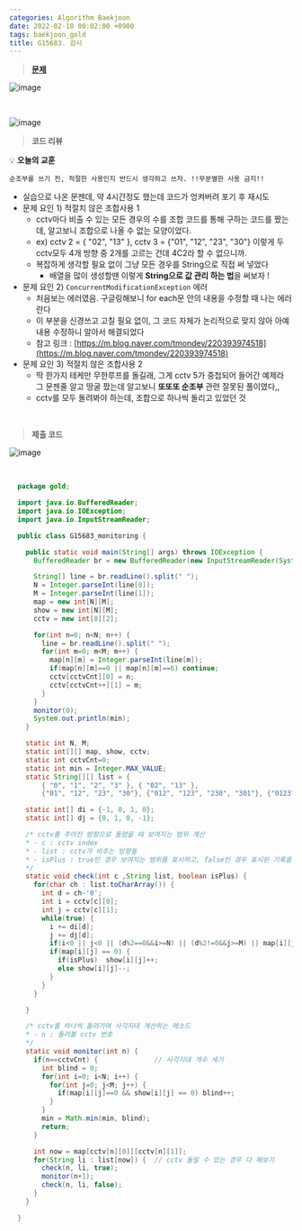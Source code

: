 ```yaml
---
categories: Algorithm Baekjoon
date: 2022-02-18 00:02:00 +0900
tags: baekjoon_gold
title: G15683. 감시
---
```


> **[문제](https://www.acmicpc.net/problem/15683)**

![image](https://user-images.githubusercontent.com/80896077/174560420-fc5385ce-7e12-4ff0-947e-b8807e16ec76.png)

<br>

![image](https://user-images.githubusercontent.com/80896077/174560459-8fba720f-b898-4fcb-a787-c1296d3be9c8.png)

> **코드 리뷰**

💡 **오늘의 교훈**

    순조부를 쓰기 전, 적절한 사용인지 반드시 생각하고 쓰자. !!무분별한 사용 금지!!

- 실습으로 나온 문젠데, 약 4시간정도 했는데 코드가 엉켜버려 포기 후 재시도
- 문제 요인 1) 적절치 않은 조합사용 1
  - cctv마다 비출 수 있는 모든 경우의 수를 조합 코드를 통해 구하는 코드를 짰는데, 알고보니 조합으로 나올 수 없는 모양이었다.
  - ex) cctv 2 = { "02", "13" }, cctv 3 = {"01", "12", "23", "30"}
    이렇게 두 cctv모두 4개 방향 중 2개를 고르는 건데 4C2라 할 수 없으니까.
  - 복잡하게 생각할 필요 없이 그냥 모든 경우를 String으로 직접 써 넣었다
    - 배열을 많이 생성할땐 이렇게 **String으로 값 관리 하는 법**을 써보자 !
- 문제 요인 2) `ConcurrentModificationException` 에러
  - 처음보는 에러였음. 구글링해보니 for each문 안의 내용을 수정할 때 나는 에러란다
  - 이 부분을 신경쓰고 고칠 필요 없이, 그 코드 자체가 논리적으로 맞지 않아 아예 내용 수정하니 알아서 해결되었다
  - 참고 링크 : [https://m.blog.naver.com/tmondev/220393974518](https://m.blog.naver.com/tmondev/220393974518)
- 문제 요인 3) 적절치 않은 조합사용 2
  - 딱 한가지 테케만 무한루프를 돌길래, 그게 cctv 5가 중첩되어 들어간 예제라 그 문젠줄 알고 땅굴 팠는데 알고보니 **또또또 순조부** 관련 잘못된 풀이였다,,
  - cctv를 모두 돌려봐야 하는데, 조합으로 하나씩 돌리고 있었던 것

<br>

> **제출 코드**

![image](https://user-images.githubusercontent.com/80896077/174561386-78c1b55b-7924-4380-96ab-42bd42cf4ffd.png)

<br>

```java
  package gold;

  import java.io.BufferedReader;
  import java.io.IOException;
  import java.io.InputStreamReader;

  public class G15683_monitoring {

    public static void main(String[] args) throws IOException {
      BufferedReader br = new BufferedReader(new InputStreamReader(System.in));

      String[] line = br.readLine().split(" ");
      N = Integer.parseInt(line[0]);
      M = Integer.parseInt(line[1]);
      map = new int[N][M];
      show = new int[N][M];
      cctv = new int[8][2];

      for(int n=0; n<N; n++) {
        line = br.readLine().split(" ");
        for(int m=0; m<M; m++) {
          map[n][m] = Integer.parseInt(line[m]);
          if(map[n][m]==0 || map[n][m]==6) continue;
          cctv[cctvCnt][0] = n;
          cctv[cctvCnt++][1] = m;
        }
      }
      monitor(0);
      System.out.println(min);
    }

    static int N, M;
    static int[][] map, show, cctv;
    static int cctvCnt=0;
    static int min = Integer.MAX_VALUE;
    static String[][] list = {
        { "0", "1", "2", "3" }, { "02", "13" },
        {"01", "12", "23", "30"}, {"012", "123", "230", "301"}, {"0123"}};

    static int[] di = {-1, 0, 1, 0};
    static int[] dj = {0, 1, 0, -1};

    /* cctv를 주어진 방향으로 돌렸을 때 보여지는 범위 계산
    * - c : cctv index
    * - list : cctv가 비추는 방향들
    * - isPlus : true인 경우 보여지는 범위를 표시하고, false인 경우 표시된 기록을 지운다 (원상복구)
    */
    static void check(int c ,String list, boolean isPlus) {
      for(char ch : list.toCharArray()) {
        int d = ch-'0';
        int i = cctv[c][0];
        int j = cctv[c][1];
        while(true) {
          i += di[d];
          j += dj[d];
          if(i<0 || j<0 || (d%2==0&&i>=N) || (d%2!=0&&j>=M) || map[i][j] == 6) break;
          if(map[i][j] == 0) {
            if(isPlus)	show[i][j]++;
            else show[i][j]--;
          }
        }
      }

    }

    /* cctv를 하나씩 돌려가며 사각지대 계산하는 메소드
    * - n : 돌려볼 cctv 번호
    */
    static void monitor(int n) {
      if(n==cctvCnt) {				// 사각지대 개수 세기
        int blind = 0;
        for(int i=0; i<N; i++) {
          for(int j=0; j<M; j++) {
            if(map[i][j]==0 && show[i][j] == 0) blind++;
          }
        }
        min = Math.min(min, blind);
        return;
      }

      int now = map[cctv[n][0]][cctv[n][1]];
      for(String li : list[now]) {	// cctv 돌릴 수 있는 경우 다 해보기
        check(n, li, true);
        monitor(n+1);
        check(n, li, false);
      }
    }

  }

```
